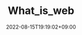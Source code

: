 ---
title: "What_is_web"
description: 
date: 2022-08-15T19:19:02+09:00
image: 
math: 
license: 
tags: ["http","web"]
hidden: false
comments: true
draft: true
---
